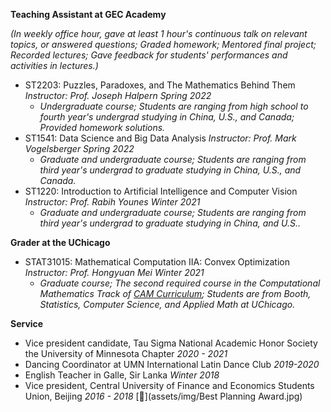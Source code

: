 **Teaching Assistant at GEC Academy**

*(In weekly office hour, gave at least 1 hour's continuous talk on relevant topics, or answered questions; Graded homework; Mentored final project; Recorded lectures; Gave feedback for students' performances and activities in lectures.)*
* ST2203: Puzzles, Paradoxes, and The Mathematics Behind Them *Instructor: Prof. Joseph Halpern     Spring 2022*
  * *Undergraduate course; Students are ranging from high school to fourth year's undergrad studying in China, U.S., and Canada; Provided homework solutions.*
* ST1541: Data Science and Big Data Analysis *Instructor: Prof. Mark Vogelsberger     Spring 2022*
  * *Graduate and undergraduate course; Students are ranging from third year's undergrad to graduate studying in China, U.S., and Canada.*
* ST1220: Introduction to Artificial Intelligence and Computer Vision *Instructor: Prof. Rabih Younes     Winter 2021*
  * *Graduate and undergraduate course; Students are ranging from third year's undergrad to graduate studying in China, and U.S..*

**Grader at the UChicago**
* STAT31015: Mathematical Computation IIA: Convex Optimization *Instructor: Prof. Hongyuan Mei     Winter 2021*
  * *Graduate course; The second required course in the Computational Mathematics Track of [CAM Curriculum](https://voices.uchicago.edu/cammasters/course-offerings/#caam31015); Students are from Booth, Statistics, Computer Science, and Applied Math at UChicago.*

**Service**
* Vice president candidate, Tau Sigma National Academic Honor Society the University of Minnesota Chapter *2020 - 2021*
* Dancing Coordinator at UMN International Latin Dance Club *2019-2020*
* English Teacher in Galle, Sir Lanka *Winter 2018*
* Vice president, Central University of Finance and Economics Students Union, Beijing *2016 - 2018* [📄](assets/img/Best Planning Award.jpg)
